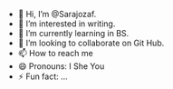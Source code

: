 - 👋 Hi, I’m @Sarajozaf.
- 👀 I’m interested in writing.
- 🌱 I’m currently learning in BS.
- 💞️ I’m looking to collaborate on Git Hub.
- 📫 How to reach me 
- 😄 Pronouns: I She You
- ⚡ Fun fact: ...

<!---
Sarajozaf/Sarajozaf is a ✨ special ✨ repository because its `README.md` (this file) appears on your GitHub profile.
You can click the Preview link to take a look at your changes.
--->
